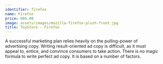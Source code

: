 ```yaml
---
identifier: firefox
name: Firefox
price: 666.00
image: assets/images/mozilla-firefox-plush-front.jpg
title: ToyStore - Firefox
---
```

A successful marketing plan relies heavily on the pulling-power of advertising copy. Writing result-oriented ad copy is difficult, as it must appeal to, entice, and convince consumers to take action. There is no magic formula to write perfect ad copy. It is based on a number of factors.
